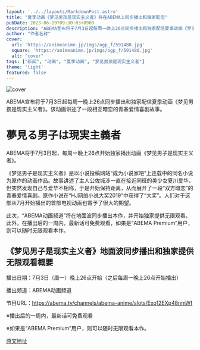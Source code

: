 ```yaml
---
layout: '../../layouts/MarkdownPost.astro'
title: "夏季动画《梦见男孩是现实主义者》将在ABEMA上同步播出和独家配信"
pubDate: 2023-06-19T09:30:03+0900
description: "ABEMA宣布将于7月3日起每周一晚上26点同步播出和独家配信夏季动画《梦见男孩是现实主义者》。该动画讲述了一段相互暗恋的青春爱情喜剧故事。"
author: "作者名称"
cover:
  url: 'https://animeanime.jp/imgs/ogp_f/591480.jpg'
  square: 'https://animeanime.jp/imgs/ogp_f/591480.jpg'
  alt: "cover"
tags: ["新闻", "动画", "夏季动画", "梦见男孩是现实主义者"]
theme: 'light'
featured: false
---
```


![cover](https://animeanime.jp/imgs/ogp_f/591480.jpg)

ABEMA宣布将于7月3日起每周一晚上26点同步播出和独家配信夏季动画《梦见男孩是现实主义者》。该动画讲述了一段相互暗恋的青春爱情喜剧故事。

# 夢見る男子は現実主義者

ABEMA将于7月3日起，每周一晚上26点开始独家播出动画《梦见男子是现实主义者》。

《梦见男子是现实主义者》是以小说投稿网站“成为小说家吧”上连载中的同名小说为原作的动画作品。故事讲述了主人公佐城渉一直在接近同班的美少女夏川爱华，但突然发现自己与爱华不相称，于是开始保持距离，从而展开了一段“双方暗恋”的青春爱情喜剧。原作小说在“HJ网络小说大奖2019”中获得了“大奖”。人们对于这部从7月开始播出的首部电视动画也寄予了很大的期望。

此次，“ABEMA动画频道”将在地面波同步播出本作，并开始独家提供无限观看。此外，在播出后的一周内，最新话可免费观看，如果是“ABEMA Premium”用户，则可以随时无限观看本作。

## 《梦见男子是现实主义者》地面波同步播出和独家提供无限观看概要

播出日期：7月3日（周一）晚上26点开始（之后每周一晚上26点开始播出）

播出频道：ABEMA动画频道

节目URL：https://abema.tv/channels/abema-anime/slots/Exo12EXp48nmWf

※播出后的一周内，最新话可免费观看

※如果是“ABEMA Premium”用户，则可以随时无限观看本作。

  [原文地址](https://animeanime.jp/article/2023/06/19/78013.html)
